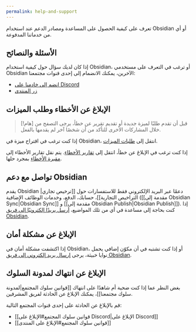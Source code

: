 ```yaml
---
permalink: help-and-support
---
```


تعرف على كيفية الحصول على المساعدة ومصادر الدعم عند استخدام Obsidian أو أي من خدماتنا المدفوعة.

## الأسئلة والنصائح

إذا كان لديك سؤال حول كيفية استخدام Obsidian، أو ترغب في التعرف على مستخدمي Obsidian الآخرين، يمكنك الانضمام إلى إحدى قنوات مجتمعنا:

- [انضم إلى خادمنا على Discord](https://discord.gg/obsidianmd)
- [زر المنتدى](https://forum.obsidian.md/)

## الإبلاغ عن الأخطاء وطلب الميزات

> [!هام]
> قبل أن تقدم طلبًا لميزة جديدة أو تقديم تقرير عن خطأ، يرجى التصفح من خلال المشاركات الأخرى للتأكد من أن شخصًا آخر لم يقدمها بالفعل.

إذا كنت ترغب في اقتراح ميزة في Obsidian، انتقل إلى [طلبات الميزات](https://forum.obsidian.md/c/feature-requests/8).

إذا كنت ترغب في الإبلاغ عن خطأ، انتقل إلى [تقارير الأخطاء](https://forum.obsidian.md/c/bug-reports/7). يتم نقل تقارير الأخطاء إلى [مقبرة الأخطاء](https://forum.obsidian.md/c/bug-graveyard/12) بمجرد حلها.

## تواصل مع دعم Obsidian

يقدم Obsidian دعمًا عبر البريد الإلكتروني فقط للاستفسارات حول [[ترخيص تجاري|التراخيص التجارية]]، حسابك، الدفع، وخدمات الوظائف الإضافية ([[مقدمة إلى Obsidian Sync|Obsidian Sync]] و [[مقدمة إلى Obsidian Publish|Obsidian Publish]]). إذا كنت بحاجة إلى مساعدة في أي من تلك المواضيع، [أرسل بريدًا إلكترونيًا إلى فريق Obsidian](mailto:support@obsidian.md).

## الإبلاغ عن مشكلة أمان

إذا اكتشفت مشكلة أمان في Obsidian، أو إذا كنت تشتبه في أن مكوّن إضافي يحمل نوايا خبيثة، يرجى [إرسال بريد إلكتروني إلى فريق Obsidian](mailto:support@obsidian.md).

## الإبلاغ عن انتهاك لمدونة السلوك

بغض النظر عما إذا كنت ضحية أم شاهدًا على انتهاك [[قوانين سلوك المجتمع|لمدونة سلوك مجتمعنا]]، يمكنك الإبلاغ عن الحادثة لفريق المشرفين.

قم بالإبلاغ عن الحادثة على إحدى قنوات المجتمع التالية:

- [[قوانين سلوك المجتمع#الإبلاغ على Discord|الإبلاغ على Discord]]
- [[قوانين سلوك المجتمع#الإبلاغ على المنتدى]]
